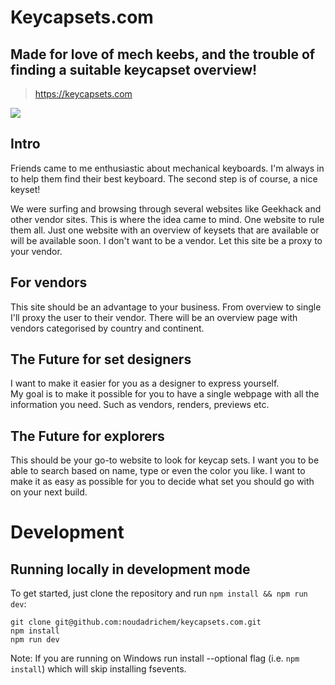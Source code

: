 # Keycapsets.com

## Made for love of mech keebs, and the trouble of finding a suitable keycapset overview!

> https://keycapsets.com

[<img src="https://keycapsets.com/images/meta/meta-image.png">](https://keycapsets.com/)

<h2 className="alinea-title">Intro</h2>
<p className="light alinea">
    Friends came to me enthusiastic about mechanical keyboards. I'm always in to help them find their best keyboard. The second step is of course, a nice keyset!
</p>

<p className="light alinea">
    We were surfing and browsing through several websites like Geekhack and other vendor sites. This is where the idea came to mind. One website to rule them all. Just one website with an overview of keysets that are available or will be available soon. I don't want to be a vendor. Let this site be a proxy to your vendor.
</p>

<h2 className="alinea-title">For vendors</h2>
<p className="light alinea">
    This site should be an advantage to your business. From overview to single I'll proxy the user to their vendor. There will be an overview page with vendors categorised by country and continent.
</p>

<h2 className="alinea-title">The Future for set designers</h2>
<p className="light alinea">
    I want to make it easier for you as a designer to express yourself. <br/> My goal is to make it possible for you to have a single webpage with all the information you need. Such as vendors, renders, previews etc.
</p>

<h2 className="alinea-title">The Future for explorers</h2>
<p className="light alinea">
    This should be your go-to website to look for keycap sets. I want you to be able to search based on name, type or even the color you like. I want to make it as easy as possible for you to decide what set you should go with on your next build.
</p>

# Development

## Running locally in development mode

To get started, just clone the repository and run `npm install && npm run dev`:

    git clone git@github.com:noudadrichem/keycapsets.com.git
    npm install
    npm run dev

Note: If you are running on Windows run install --optional flag (i.e. `npm install`) which will skip installing fsevents.

